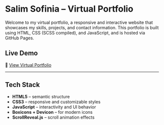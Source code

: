 # Salim Sofinia – Virtual Portfolio

Welcome to my virtual portfolio, a responsive and interactive website that showcases my skills, projects, and contact information. This portfolio is built using HTML, CSS (SCSS compiled), and JavaScript, and is hosted via GitHub Pages.

## Live Demo

🔗 [View Virtual Portfolio](https://salimsofinia.github.io/salim-sofinia-virtual-cv/)  

---

## Tech Stack

- **HTML5** – semantic structure
- **CSS3** – responsive and customizable styles
- **JavaScript** – interactivity and UI behavior
- **Boxicons + Devicon** – for modern icons
- **ScrollReveal.js** – scroll animation effects
